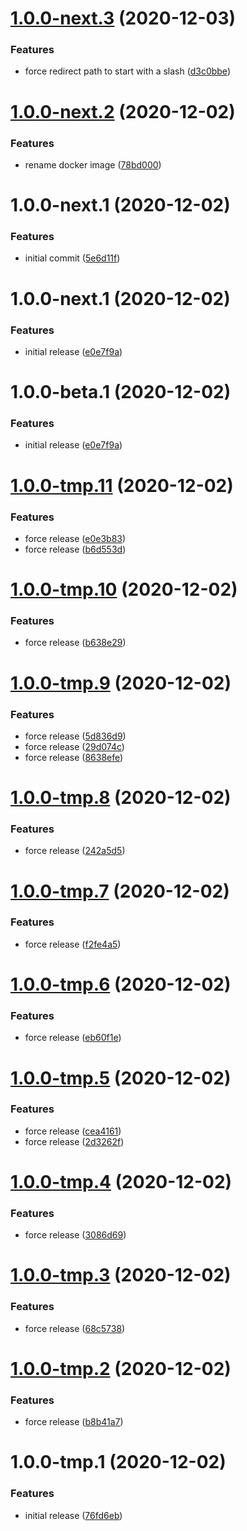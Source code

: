 # [1.0.0-next.3](https://github.com/getmeli/meli-ui/compare/v1.0.0-next.2...v1.0.0-next.3) (2020-12-03)


### Features

* force redirect path to start with a slash ([d3c0bbe](https://github.com/getmeli/meli-ui/commit/d3c0bbe9238c593f226f7bf78acb3364bcddae5c))

# [1.0.0-next.2](https://github.com/getmeli/meli-ui/compare/v1.0.0-next.1...v1.0.0-next.2) (2020-12-02)


### Features

* rename docker image ([78bd000](https://github.com/getmeli/meli-ui/commit/78bd0004d88382473ec656e56e57de49f050c98e))

# 1.0.0-next.1 (2020-12-02)


### Features

* initial commit ([5e6d11f](https://github.com/getmeli/meli-ui/commit/5e6d11f3bcec53ef76cb0869b1d7592fc9d5b95c))

# 1.0.0-next.1 (2020-12-02)


### Features

* initial release ([e0e7f9a](https://github.com/gomeli/meli-ui/commit/e0e7f9ad7860fafe58c1d0478822f96069a5a012))

# 1.0.0-beta.1 (2020-12-02)


### Features

* initial release ([e0e7f9a](https://github.com/gomeli/meli-ui/commit/e0e7f9ad7860fafe58c1d0478822f96069a5a012))

# [1.0.0-tmp.11](https://github.com/gomeli/meli-ui/compare/v1.0.0-tmp.10...v1.0.0-tmp.11) (2020-12-02)


### Features

* force release ([e0e3b83](https://github.com/gomeli/meli-ui/commit/e0e3b837b54986295cb90c37dc52aea335b95777))
* force release ([b6d553d](https://github.com/gomeli/meli-ui/commit/b6d553d8154e637dea7a54bdda5ff8bd62a47b07))

# [1.0.0-tmp.10](https://github.com/gomeli/meli-ui/compare/v1.0.0-tmp.9...v1.0.0-tmp.10) (2020-12-02)


### Features

* force release ([b638e29](https://github.com/gomeli/meli-ui/commit/b638e29664bb15fab503bf111397053995c67b9b))

# [1.0.0-tmp.9](https://github.com/gomeli/meli-ui/compare/v1.0.0-tmp.8...v1.0.0-tmp.9) (2020-12-02)


### Features

* force release ([5d836d9](https://github.com/gomeli/meli-ui/commit/5d836d99a70fd5f2f1dbc5c70a87e4e3e0098fb2))
* force release ([29d074c](https://github.com/gomeli/meli-ui/commit/29d074c075a58cc30fba8e14dec1a8880c677c39))
* force release ([8638efe](https://github.com/gomeli/meli-ui/commit/8638efe81d5d8e89efa3c22b6de78cc7b07570dc))

# [1.0.0-tmp.8](https://github.com/gomeli/meli-ui/compare/v1.0.0-tmp.7...v1.0.0-tmp.8) (2020-12-02)


### Features

* force release ([242a5d5](https://github.com/gomeli/meli-ui/commit/242a5d51333f5a789790b81ac4740af638b923b1))

# [1.0.0-tmp.7](https://github.com/gomeli/meli-ui/compare/v1.0.0-tmp.6...v1.0.0-tmp.7) (2020-12-02)


### Features

* force release ([f2fe4a5](https://github.com/gomeli/meli-ui/commit/f2fe4a5f52e5a3d8336bcdde4eda6d37afc01ab1))

# [1.0.0-tmp.6](https://github.com/gomeli/meli-ui/compare/v1.0.0-tmp.5...v1.0.0-tmp.6) (2020-12-02)


### Features

* force release ([eb60f1e](https://github.com/gomeli/meli-ui/commit/eb60f1ec99497a626df7eb2ccbb11a9e4612320e))

# [1.0.0-tmp.5](https://github.com/gomeli/meli-ui/compare/v1.0.0-tmp.4...v1.0.0-tmp.5) (2020-12-02)


### Features

* force release ([cea4161](https://github.com/gomeli/meli-ui/commit/cea4161adbffa306d971f2b92eb319f85a3ad047))
* force release ([2d3262f](https://github.com/gomeli/meli-ui/commit/2d3262f3c4b312d28ec3f948ff1968580588cb4d))

# [1.0.0-tmp.4](https://github.com/gomeli/meli-ui/compare/v1.0.0-tmp.3...v1.0.0-tmp.4) (2020-12-02)


### Features

* force release ([3086d69](https://github.com/gomeli/meli-ui/commit/3086d6973d3b0ed6175f3a00dd6eb9aec5757b6b))

# [1.0.0-tmp.3](https://github.com/gomeli/meli-ui/compare/v1.0.0-tmp.2...v1.0.0-tmp.3) (2020-12-02)


### Features

* force release ([68c5738](https://github.com/gomeli/meli-ui/commit/68c5738fc7119f93eb9d6ad4bc7756e437d5810d))

# [1.0.0-tmp.2](https://github.com/gomeli/meli-ui/compare/v1.0.0-tmp.1...v1.0.0-tmp.2) (2020-12-02)


### Features

* force release ([b8b41a7](https://github.com/gomeli/meli-ui/commit/b8b41a75c7dc1e55cf5df33c4d6c7fa0c2b9344f))

# 1.0.0-tmp.1 (2020-12-02)


### Features

* initial release ([76fd6eb](https://github.com/gomeli/meli-ui/commit/76fd6eb14022e9aeb8de24f4712f6c7662aa5c60))
